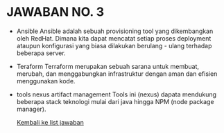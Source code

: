 <H1>JAWABAN NO. 3</H1>

* Ansible
    Ansible adalah sebuah provisioning tool yang dikembangkan oleh RedHat. Dimana kita dapat mencatat setiap proses deployment ataupun konfigurasi yang biasa dilakukan berulang - ulang terhadap beberapa server.

* Teraform
    Terraform merupakan sebuah sarana untuk membuat, merubah, dan menggabungkan infrastruktur dengan aman dan efisien menggunakan kode.

* tools nexus artifact management
    Tools ini (nexus) dapata mendukung beberapa stack teknologi mulai dari java hingga NPM (node package manager).

    [Kembali ke list jawaban](https://github.com/rizkykhiply/DevopsEngineerBatch4/blob/master/README.md)